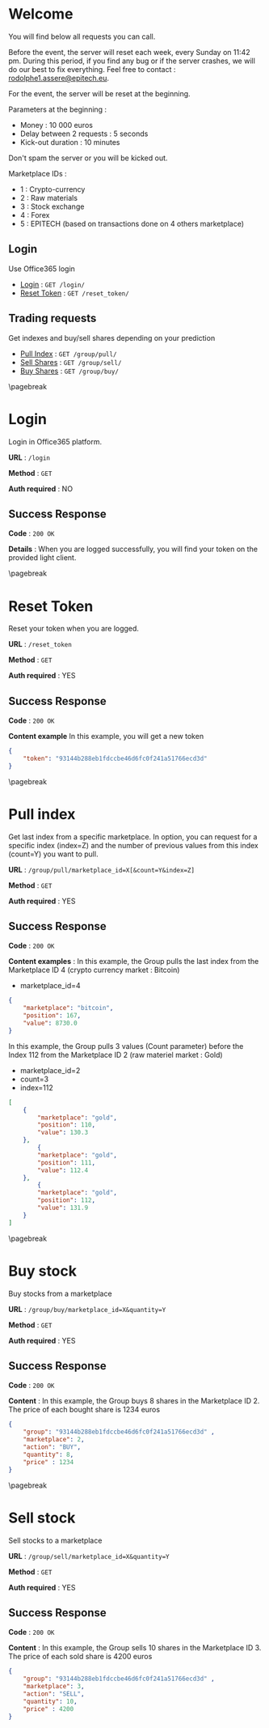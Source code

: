 # Welcome

You will find below all requests you can call.

Before the event, the server will reset each week, every Sunday on 11:42 pm.
During this period, if you find any bug or if the server crashes, we will do our best to fix everything. Feel free to contact : rodolphe1.assere@epitech.eu.

For the event, the server will be reset at the beginning.

Parameters at the beginning :
* Money : 10 000 euros
* Delay between 2 requests : 5 seconds
* Kick-out duration : 10 minutes

Don't spam the server or you will be kicked out.

Marketplace IDs :
* 1 : Crypto-currency
* 2 : Raw materials
* 3 : Stock exchange
* 4 : Forex
* 5 : EPITECH (based on transactions done on 4 others marketplace)

## Login

Use Office365 login

* [Login](login.md) : `GET /login/`
* [Reset Token](reset_token.md) : `GET /reset_token/`

## Trading requests

Get indexes and buy/sell shares depending on your prediction

* [Pull Index](group/pull.md) : `GET /group/pull/`
* [Sell Shares](group/sell.md) : `GET /group/sell/`
* [Buy Shares](group/buy.md) : `GET /group/buy/`

\pagebreak

# Login

Login in Office365 platform.

**URL** : `/login`

**Method** : `GET`

**Auth required** : NO

## Success Response

**Code** : `200 OK`

**Details** : When you are logged successfully, you will find your token on the provided light client.

\pagebreak

# Reset Token

Reset your token when you are logged.

**URL** : `/reset_token`

**Method** : `GET`

**Auth required** : YES

## Success Response

**Code** : `200 OK`

**Content example** In this example, you will get a new token

```json
{
    "token": "93144b288eb1fdccbe46d6fc0f241a51766ecd3d"
}
```

\pagebreak

# Pull index

Get last index from a specific marketplace.
In option, you can request for a specific index (index=Z) and the number of previous values from this index (count=Y) you want to pull.

**URL** : `/group/pull/marketplace_id=X[&count=Y&index=Z]`

**Method** : `GET`

**Auth required** : YES

## Success Response

**Code** : `200 OK`

**Content examples** : In this example, the Group pulls the last index from the Marketplace ID 4 (crypto currency market : Bitcoin)
* marketplace_id=4

```json
{
	"marketplace": "bitcoin",
	"position": 167,
	"value": 8730.0
}
```

In this example, the Group pulls 3 values (Count parameter) before the Index 112 from the Marketplace ID 2 (raw materiel market : Gold)
* marketplace_id=2
* count=3
* index=112

```json
[
	{
		"marketplace": "gold",
		"position": 110,
		"value": 130.3
	},
		{
		"marketplace": "gold",
		"position": 111,
		"value": 112.4
	},
		{
		"marketplace": "gold",
		"position": 112,
		"value": 131.9
	}
]
```

\pagebreak

# Buy stock

Buy stocks from a marketplace

**URL** : `/group/buy/marketplace_id=X&quantity=Y`

**Method** : `GET`

**Auth required** : YES

## Success Response

**Code** : `200 OK`

**Content** : In this example, the Group buys 8 shares in the Marketplace ID 2. The price of each bought share is 1234 euros

```json
{
	"group": "93144b288eb1fdccbe46d6fc0f241a51766ecd3d" ,
	"marketplace": 2,
	"action": "BUY",
	"quantity": 8,
	"price" : 1234
}
```

\pagebreak

# Sell stock

Sell stocks to a marketplace

**URL** : `/group/sell/marketplace_id=X&quantity=Y`

**Method** : `GET`

**Auth required** : YES

## Success Response

**Code** : `200 OK`

**Content** : In this example, the Group sells 10 shares in the Marketplace ID 3. The price of each sold share is 4200 euros

```json
{
	"group": "93144b288eb1fdccbe46d6fc0f241a51766ecd3d" ,
	"marketplace": 3,
	"action": "SELL",
	"quantity": 10,
	"price" : 4200
}
```
